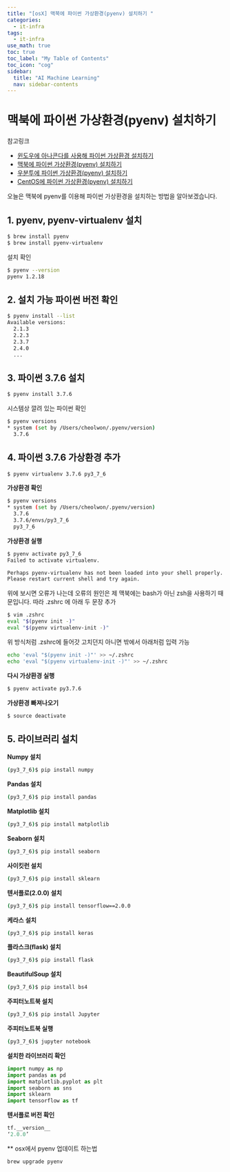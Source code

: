 ```yaml
---
title: "[osX] 맥북에 파이썬 가상환경(pyenv) 설치하기 " 
categories:
  - it-infra
tags:
  - it-infra
use_math: true
toc: true
toc_label: "My Table of Contents"
toc_icon: "cog"
sidebar:
  title: "AI Machine Learning"
  nav: sidebar-contents
---
```


# 맥북에 파이썬 가상환경(pyenv) 설치하기

참고링크

* [윈도우에 아나콘다를 사용해 파이썬 가상환경 설치하기](https://losskatsu.github.io/programming/py-conda/)
* [맥북에 파이썬 가상환경(pyenv) 설치하기](https://losskatsu.github.io/it-infra/pyenv-osx/)
* [우분투에 파이썬 가상환경(pyenv) 설치하기](https://losskatsu.github.io/programming/pyenv/)
* [CentOS에 파이썬 가상환경(pyenv) 설치하기](https://losskatsu.github.io/it-infra/pyenv-centos6/)

오늘은 맥북에 pyenv를 이용해 파이썬 가상환경을 설치하는 방법을 알아보겠습니다. 

## 1. pyenv, pyenv-virtualenv 설치

```bash
$ brew install pyenv
$ brew install pyenv-virtualenv
```

설치 확인

```bash
$ pyenv --version
pyenv 1.2.18
```

## 2. 설치 가능 파이썬 버전 확인

```bash
$ pyenv install --list
Available versions:
  2.1.3
  2.2.3
  2.3.7
  2.4.0
  ...
```

## 3. 파이썬 3.7.6 설치

```bash
$ pyenv install 3.7.6
```

시스템상 깔려 있는 파이썬 확인

```bash
$ pyenv versions
* system (set by /Users/cheolwon/.pyenv/version)
  3.7.6
```

## 4. 파이썬 3.7.6 가상환경 추가
```bash
$ pyenv virtualenv 3.7.6 py3_7_6
```

**가상환경 확인**

```bash
$ pyenv versions
* system (set by /Users/cheolwon/.pyenv/version)
  3.7.6
  3.7.6/envs/py3_7_6
  py3_7_6
```

**가상환경 실행**

```bash
$ pyenv activate py3_7_6
Failed to activate virtualenv.

Perhaps pyenv-virtualenv has not been loaded into your shell properly.
Please restart current shell and try again.
```

위에 보시면 오류가 나는데 오류의 원인은 제 맥북에는 bash가 아닌 zsh을 사용하기 때문입니다. 
따라 .zshrc 에 아래 두 문장 추가

```bash
$ vim .zshrc 
eval "$(pyenv init -)"
eval "$(pyenv virtualenv-init -)"
```

위 방식처럼 .zshrc에 들어갓 고치던지 아니면 밖에서 아래처럼 입력 가능
```bash
echo 'eval "$(pyenv init -)"' >> ~/.zshrc
echo 'eval "$(pyenv virtualenv-init -)"' >> ~/.zshrc
```

**다시 가상환경 실행**

```bash
$ pyenv activate py3.7.6
```
**가상환경 빠져나오기**
```bash
$ source deactivate
```

## 5. 라이브러리 설치 

**Numpy 설치**
```bash
(py3_7_6)$ pip install numpy
```

**Pandas 설치**
```bash
(py3_7_6)$ pip install pandas
```

**Matplotlib 설치**
```bash
(py3_7_6)$ pip install matplotlib
```

**Seaborn 설치**
```bash
(py3_7_6)$ pip install seaborn
```

**사이킷런 설치**
```bash
(py3_7_6)$ pip install sklearn
```

**텐서플로(2.0.0) 설치**
```bash
(py3_7_6)$ pip install tensorflow==2.0.0
```

**케라스 설치**
```bash
(py3_7_6)$ pip install keras
```

**플라스크(flask) 설치**
```bash
(py3_7_6)$ pip install flask
```

**BeautifulSoup 설치**
```bash
(py3_7_6)$ pip install bs4
```

**주피터노트북 설치**
```bash
(py3_7_6)$ pip install Jupyter
```
**주피터노트북 실행**
```bash
(py3_7_6)$ jupyter notebook
```

**설치한 라이브러리 확인**
```python
import numpy as np
import pandas as pd
import matplotlib.pyplot as plt
import seaborn as sns
import sklearn
import tensorflow as tf
```

**텐서플로 버전 확인**
```python
tf.__version__
‘2.0.0’
```


** osx에서 pyenv 업데이트 하는법

```
brew upgrade pyenv
```

